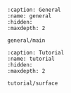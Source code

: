 ```{include} ../README.md

```

```{toctree}
:caption: General
:name: general
:hidden:
:maxdepth: 2

general/main
```

```{toctree}
:caption: Tutorial
:name: tutorial
:hidden:
:maxdepth: 2

tutorial/surface
```
